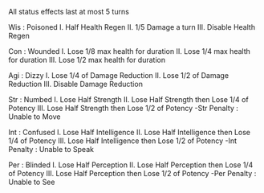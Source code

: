 All status effects last at most 5 turns

Wis : Poisoned
I. Half Health Regen
II. 1/5 Damage a turn
III. Disable Health Regen

Con : Wounded
I. Lose 1/8 max health for duration
II. Lose 1/4 max health for duration
III. Lose 1/2 max health for duration

Agi : Dizzy
I. Lose 1/4 of Damage Reduction
II. Lose 1/2 of Damage Reduction
III. Disable Damage Reduction

Str : Numbed
I. Lose Half Strength
II. Lose Half Strength then Lose 1/4 of Potency
III. Lose Half Strength then Lose 1/2 of Potency
-Str Penalty : Unable to Move

Int : Confused
I. Lose Half Intelligence
II. Lose Half Intelligence then Lose 1/4 of Potency
III. Lose Half Intelligence then Lose 1/2 of Potency
-Int Penalty : Unable to Speak

Per : Blinded
I. Lose Half Perception
II. Lose Half Perception then Lose 1/4 of Potency
III. Lose Half Perception then Lose 1/2 of Potency
-Per Penalty : Unable to See